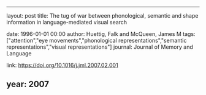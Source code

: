---
layout: post
title: The tug of war between phonological, semantic and shape information in language-mediated visual search

date: 1996-01-01 00:00
author: Huettig, Falk and McQueen, James M
tags: ["attention","eye movements","phonological representations","semantic representations","visual representations"]
journal: Journal of Memory and Language

link: https://doi.org/10.1016/j.jml.2007.02.001

year: 2007
----